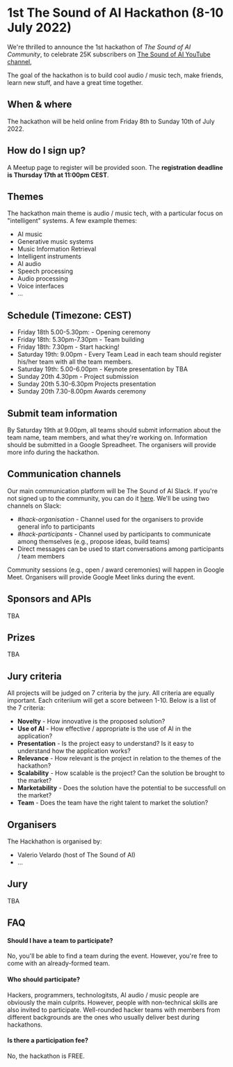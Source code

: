 # 1st The Sound of AI Hackathon (8-10 July 2022)
We're thrilled to announce the 1st hackathon of _The Sound of AI Community_, to celebrate 25K subscribers on [The Sound of AI YouTube channel](https://www.youtube.com/channel/UCZPFjMe1uRSirmSpznqvJfQ),  

The goal of the hackathon is to build cool audio / music tech, make friends, learn new stuff, and have a great time together. 

## When & where
The hackathon will be held online from Friday 8th to Sunday 10th of July 2022.

## How do I sign up?
A Meetup page to register will be provided soon. The **registration deadline is Thursday 17th at 11:00pm CEST**.

## Themes
The hackathon main theme is audio / music tech, with a particular focus on "intelligent" systems. A few example themes:

- AI music
- Generative music systems
- Music Information Retrieval
- Intelligent instruments
- AI audio
- Speech processing
- Audio processing
- Voice interfaces
- ...

## Schedule (Timezone: CEST)
- Friday 18th 5.00-5.30pm: - Opening ceremony
- Friday 18th: 5.30pm-7.30pm - Team building
- Friday 18th: 7.30pm - Start hacking!
- Saturday 19th: 9.00pm - Every Team Lead in each team should register his/her team with all the team members. 
- Saturday 19th: 5.00-6.00pm - Keynote presentation by TBA
- Sunday 20th 4.30pm - Project submission 
- Sunday 20th 5.30-6.30pm Projects presentation
- Sunday 20th 7.30-8.00pm Awards ceremony

## Submit team information
By Saturday 19th at 9.00pm, all teams should submit information about the team name, team members, and what they're working on. Information should be submitted in a Google Spreadheet. The organisers will provide more info during the hackathon.

## Communication channels
Our main communication platform will be The Sound of AI Slack. If you're not signed up to the community, you can do it [here](https://valeriovelardo.com/the-sound-of-ai-community/). We'll be using two channels on Slack: 

- _#hack-organisation_ - Channel used for the organisers to provide general info to participants  
- _#hack-participants_ - Channel used by participants to communicate among themselves (e.g., propose ideas, build teams)
- Direct messages can be used to start conversations among participants / team members

Community sessions (e.g., open / award ceremonies) will happen in Google Meet. Organisers will provide Google Meet links during the event.

## Sponsors and APIs
TBA

## Prizes
TBA

## Jury criteria
All projects will be judged on 7 criteria by the jury. All criteria are equally important. Each criteriium will get a score between 1-10. Below is a list of the 7 criteria:

- **Novelty** - How innovative is the proposed solution?
- **Use of AI** - How effective / appropriate is the use of AI in the application?
- **Presentation** - Is the project easy to understand? Is it easy to understand how the application works?
- **Relevance** - How relevant is the project in relation to the themes of the hackathon? 
- **Scalability** - How scalable is the project? Can the solution be brought to the market?
- **Marketability** - Does the solution have the potential to be successfull on the market?
- **Team** - Does the team have the right talent to market the solution? 

## Organisers
The Hackhathon is organised by: 
- Valerio Velardo (host of The Sound of AI)
- ... 

## Jury
TBA

## FAQ

#### Should I have a team to participate?
No, you'll be able to find a team during the event. However, you're free to come with an already-formed team. 

#### Who should participate?
Hackers, programmers, technologitsts, AI audio / music people are obviously the main culprits. However, people with non-technical skills are also invited to participate. Well-rounded hacker teams with members from different backgrounds are the ones who usually deliver best during hackathons. 

#### Is there a participation fee?
No, the hackathon is FREE.
